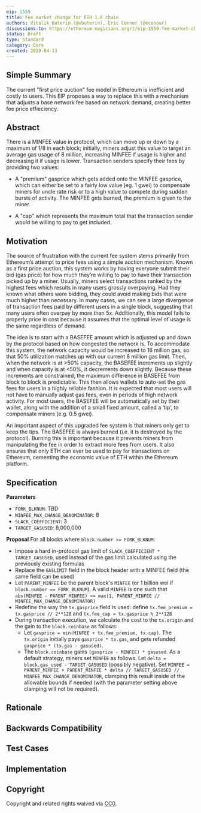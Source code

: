 ```yaml
---
eip: 1559
title: Fee market change for ETH 1.0 chain
authors: Vitalik Buterin (@vbuterin), Eric Conner (@econoar)
discussions-to: https://ethereum-magicians.org/t/eip-1559-fee-market-change-for-eth-1-0-chain/2783
status: Draft
type: Standard
category: Core
created: 2019-04-13
---
```


<!--You can leave these HTML comments in your merged EIP and delete the visible duplicate text guides, they will not appear and may be helpful to refer to if you edit it again. This is the suggested template for new EIPs. Note that an EIP number will be assigned by an editor. When opening a pull request to submit your EIP, please use an abbreviated title in the filename, `eip-draft_title_abbrev.md`. The title should be 44 characters or less.-->

## Simple Summary
<!--"If you can't explain it simply, you don't understand it well enough." Provide a simplified and layman-accessible explanation of the EIP.-->
The current "first price auction" fee model in Ethereum is inefficient and costly to users. This EIP proposes a way to replace this with a mechanism that adjusts a base network fee based on network demand, creating better fee price effieciency.

## Abstract
<!--A short (~200 word) description of the technical issue being addressed.-->
There is a MINFEE value in protocol, which can move up or down by a maximum of 1/8 in each block; initially, miners adjust this value to target an average gas usage of 8 million, increasing MINFEE if usage is higher and decreasing it if usage is lower. Transaction senders specify their fees by providing two values:

* A "premium" gasprice which gets added onto the MINFEE gasprice, which can either be set to a fairly low value (eg. 1 gwei) to compensate miners for uncle rate risk or to a high value to compete during sudden bursts of activity. The MINFEE gets burned, the premium is given to the miner.

* A "cap" which represents the maximum total that the transaction sender would be willing to pay to get included.

## Motivation
<!--The motivation is critical for EIPs that want to change the Ethereum protocol. It should clearly explain why the existing protocol specification is inadequate to address the problem that the EIP solves. EIP submissions without sufficient motivation may be rejected outright.-->
The source of frustration with the current fee system stems primarily from Ethereum’s attempt to price fees using a simple auction mechanism. Known as a first price auction, this system works by having everyone submit their bid (gas price) for how much they’re willing to pay to have their transaction picked up by a miner. Usually, miners select transactions ranked by the highest fees which results in many users grossly overpaying. Had they known what others were bidding, they could avoid making bids that were much higher than necessary. In many cases, we can see a large divergence of transaction fees paid by different users in a single block, suggesting that many users often overpay by more than 5x. Additionally, this model fails to properly price in cost because it assumes that the optimal level of usage is the same regardless of demand. 

The idea is to start with a BASEFEE amount which is adjusted up and down by the protocol based on how congested the network is. To accommodate this system, the network capacity would be increased to 16 million gas, so that 50% utilization matches up with our current 8 million gas limit. Then, when the network is at >50% capacity, the BASEFEE increments up slightly and when capacity is at <50%, it decrements down slightly. Because these increments are constrained, the maximum difference in BASEFEE from block to block is predictable. This then allows wallets to auto-set the gas fees for users in a highly reliable fashion. It is expected that most users will not have to manually adjust gas fees, even in periods of high network activity. For most users, the BASEFEE will be automatically set by their wallet, along with the addition of a small fixed amount, called a ‘tip’, to compensate miners (e.g. 0.5 gwei).

An important aspect of this upgraded fee system is that miners only get to keep the tips. The BASEFEE is always burned (i.e. it is destroyed by the protocol). Burning this is important because it prevents miners from manipulating the fee in order to extract more fees from users. It also ensures that only ETH can ever be used to pay for transactions on Ethereum, cementing the economic value of ETH within the Ethereum platform.


## Specification
<!--The technical specification should describe the syntax and semantics of any new feature. The specification should be detailed enough to allow competing, interoperable implementations for any of the current Ethereum platforms (go-ethereum, parity, cpp-ethereum, ethereumj, ethereumjs, and [others](https://github.com/ethereum/wiki/wiki/Clients)).-->
**Parameters**
* `FORK_BLKNUM`: TBD
* `MINFEE_MAX_CHANGE_DENOMINATOR`: 8
* `SLACK_COEFFICIENT`: 3
* `TARGET_GASUSED`: 8,000,000

**Proposal**
For all blocks where `block.number >= FORK_BLKNUM`:

* Impose a hard in-protocol gas limit of `SLACK_COEFFICIENT * TARGET_GASUSED`, used instead of the gas limit calculated using the previously existing formulas
* Replace the `GASLIMIT` field in the block header with a MINFEE field (the same field can be used)
* Let `PARENT_MINFEE` be the parent block's `MINFEE` (or 1 billion wei if `block.number == FORK_BLKNUM`). A valid `MINFEE` is one such that `abs(MINFEE - PARENT_MINFEE) <= max(1, PARENT_MINFEE // MINFEE_MAX_CHANGE_DENOMINATOR)`
* Redefine the way the `tx.gasprice` field is used: define `tx.fee_premium = tx.gasprice // 2**128` and `tx.fee_cap = tx.gasprice % 2**128`
* During transaction execution, we calculate the cost to the `tx.origin` and the gain to the `block.coinbase` as follows:
  * Let `gasprice = min(MINFEE + tx.fee_premium, tx.cap)`. The `tx.origin` initially pays `gasprice * tx.gas`, and gets refunded `gasprice * (tx.gas - gasused)`.
  * The `block.coinbase` gains `(gasprice - MINFEE) * gasused`.
As a default strategy, miners set `MINFEE` as follows. Let `delta = block.gas_used - TARGET_GASUSED` (possibly negative). Set `MINFEE = PARENT_MINFEE + PARENT_MINFEE * delta // TARGET_GASUSED // MINFEE_MAX_CHANGE_DENOMINATOR`, clamping this result inside of the allowable bounds if needed (with the parameter setting above clamping will not be required).

## Rationale
<!--The rationale fleshes out the specification by describing what motivated the design and why particular design decisions were made. It should describe alternate designs that were considered and related work, e.g. how the feature is supported in other languages. The rationale may also provide evidence of consensus within the community, and should discuss important objections or concerns raised during discussion.-->

## Backwards Compatibility
<!--All EIPs that introduce backwards incompatibilities must include a section describing these incompatibilities and their severity. The EIP must explain how the author proposes to deal with these incompatibilities. EIP submissions without a sufficient backwards compatibility treatise may be rejected outright.-->


## Test Cases
<!--Test cases for an implementation are mandatory for EIPs that are affecting consensus changes. Other EIPs can choose to include links to test cases if applicable.-->


## Implementation
<!--The implementations must be completed before any EIP is given status "Final", but it need not be completed before the EIP is accepted. While there is merit to the approach of reaching consensus on the specification and rationale before writing code, the principle of "rough consensus and running code" is still useful when it comes to resolving many discussions of API details.-->


## Copyright
Copyright and related rights waived via [CC0](https://creativecommons.org/publicdomain/zero/1.0/).
